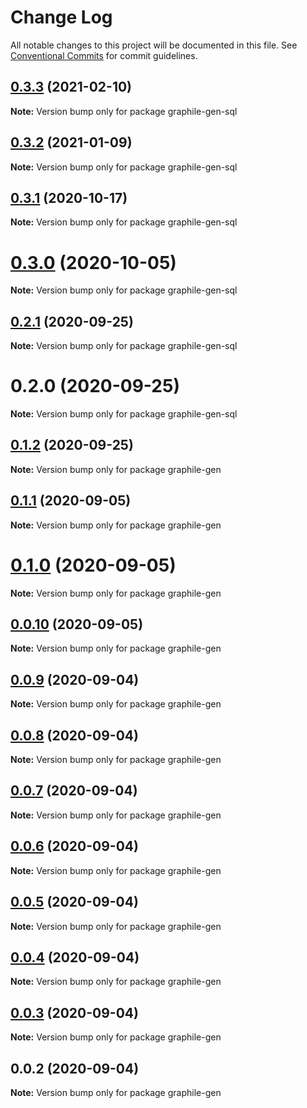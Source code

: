 # Change Log

All notable changes to this project will be documented in this file.
See [Conventional Commits](https://conventionalcommits.org) for commit guidelines.

## [0.3.3](https://github.com/pyramation/graphile-gen/compare/graphile-gen-sql@0.3.2...graphile-gen-sql@0.3.3) (2021-02-10)

**Note:** Version bump only for package graphile-gen-sql





## [0.3.2](https://github.com/pyramation/graphile-gen/compare/graphile-gen-sql@0.3.1...graphile-gen-sql@0.3.2) (2021-01-09)

**Note:** Version bump only for package graphile-gen-sql





## [0.3.1](https://github.com/pyramation/graphile-gen/compare/graphile-gen-sql@0.3.0...graphile-gen-sql@0.3.1) (2020-10-17)

**Note:** Version bump only for package graphile-gen-sql





# [0.3.0](https://github.com/pyramation/graphile-gen/compare/graphile-gen-sql@0.2.1...graphile-gen-sql@0.3.0) (2020-10-05)

**Note:** Version bump only for package graphile-gen-sql





## [0.2.1](https://github.com/pyramation/graphile-gen/compare/graphile-gen-sql@0.2.0...graphile-gen-sql@0.2.1) (2020-09-25)

**Note:** Version bump only for package graphile-gen-sql





# 0.2.0 (2020-09-25)

**Note:** Version bump only for package graphile-gen-sql





## [0.1.2](https://github.com/pyramation/graphile-gen/compare/graphile-gen@0.1.1...graphile-gen@0.1.2) (2020-09-25)

**Note:** Version bump only for package graphile-gen





## [0.1.1](https://github.com/pyramation/graphile-gen/compare/graphile-gen@0.0.10...graphile-gen@0.1.1) (2020-09-05)

**Note:** Version bump only for package graphile-gen





# [0.1.0](https://github.com/pyramation/graphile-gen/compare/graphile-gen@0.0.10...graphile-gen@0.1.0) (2020-09-05)

**Note:** Version bump only for package graphile-gen





## [0.0.10](https://github.com/pyramation/graphile-gen/compare/graphile-gen@0.0.9...graphile-gen@0.0.10) (2020-09-05)

**Note:** Version bump only for package graphile-gen





## [0.0.9](https://github.com/pyramation/graphile-gen/compare/graphile-gen@0.0.8...graphile-gen@0.0.9) (2020-09-04)

**Note:** Version bump only for package graphile-gen





## [0.0.8](https://github.com/pyramation/graphile-gen/compare/graphile-gen@0.0.7...graphile-gen@0.0.8) (2020-09-04)

**Note:** Version bump only for package graphile-gen





## [0.0.7](https://github.com/pyramation/graphile-gen/compare/graphile-gen@0.0.6...graphile-gen@0.0.7) (2020-09-04)

**Note:** Version bump only for package graphile-gen





## [0.0.6](https://github.com/pyramation/graphile-gen/compare/graphile-gen@0.0.5...graphile-gen@0.0.6) (2020-09-04)

**Note:** Version bump only for package graphile-gen





## [0.0.5](https://github.com/pyramation/graphile-gen/compare/graphile-gen@0.0.4...graphile-gen@0.0.5) (2020-09-04)

**Note:** Version bump only for package graphile-gen





## [0.0.4](https://github.com/pyramation/graphile-gen/compare/graphile-gen@0.0.3...graphile-gen@0.0.4) (2020-09-04)

**Note:** Version bump only for package graphile-gen





## [0.0.3](https://github.com/pyramation/graphile-gen/compare/graphile-gen@0.0.2...graphile-gen@0.0.3) (2020-09-04)

**Note:** Version bump only for package graphile-gen





## 0.0.2 (2020-09-04)

**Note:** Version bump only for package graphile-gen
